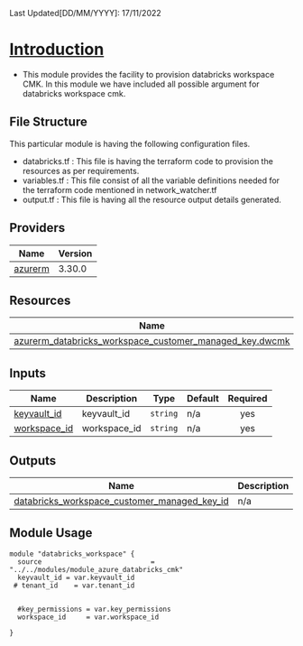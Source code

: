 <!-- BEGIN_TF_DOCS -->
Last Updated[DD/MM/YYYY]: 17/11/2022
# <u> Introduction </u>
* This module provides the facility to provision databricks workspace CMK. In this module we have included all possible argument for databricks workspace cmk.

## File Structure 
This particular module is having the following configuration files.
- databricks.tf : This file is having the terraform code to provision the resources as per requirements.
- variables.tf : This file consist of all the variable definitions needed for the terraform code mentioned in network_watcher.tf
- output.tf : This file is having all the resource output details generated.



## Providers

| Name | Version |
|------|---------|
| <a name="provider_azurerm"></a> [azurerm](#provider\_azurerm) | 3.30.0 |



## Resources

| Name | Type |
|------|------|
| [azurerm_databricks_workspace_customer_managed_key.dwcmk](https://registry.terraform.io/providers/hashicorp/azurerm/latest/docs/resources/databricks_workspace_customer_managed_key) | resource |

## Inputs

| Name | Description | Type | Default | Required |
|------|-------------|------|---------|:--------:|
| <a name="input_keyvault_id"></a> [keyvault\_id](#input\_keyvault\_id) | keyvault\_id | `string` | n/a | yes |
| <a name="input_workspace_id"></a> [workspace\_id](#input\_workspace\_id) | workspace\_id | `string` | n/a | yes |

## Outputs

| Name | Description |
|------|-------------|
| <a name="output_databricks_workspace_customer_managed_key_id"></a> [databricks\_workspace\_customer\_managed\_key\_id](#output\_databricks\_workspace\_customer\_managed\_key\_id) | n/a |

## Module Usage
```
module "databricks_workspace" {
  source                           = "../../modules/module_azure_databricks_cmk"
  keyvault_id = var.keyvault_id
 # tenant_id    = var.tenant_id
  

  #key_permissions = var.key_permissions
  workspace_id     = var.workspace_id
  
}
```
<!-- END_TF_DOCS -->